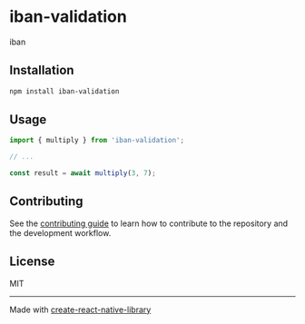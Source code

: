 # iban-validation

iban

## Installation

```sh
npm install iban-validation
```

## Usage

```js
import { multiply } from 'iban-validation';

// ...

const result = await multiply(3, 7);
```

## Contributing

See the [contributing guide](CONTRIBUTING.md) to learn how to contribute to the repository and the development workflow.

## License

MIT

---

Made with [create-react-native-library](https://github.com/callstack/react-native-builder-bob)
